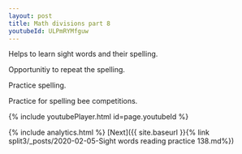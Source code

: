 ```yaml
---
layout: post
title: Math divisions part 8
youtubeId: ULPmRYMfguw
---
```

 
 
Helps to learn sight words and their spelling.

Opportunitiy to repeat the spelling. 

Practice spelling. 
 
Practice for spelling bee competitions. 
 
{% include youtubePlayer.html id=page.youtubeId %}
 
 
{% include analytics.html %} 
[Next]({{ site.baseurl }}{% link  split3/_posts/2020-02-05-Sight words reading practice 138.md%})
 
